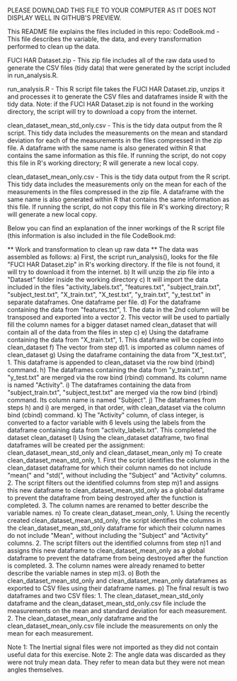 PLEASE DOWNLOAD THIS FILE TO YOUR COMPUTER AS IT DOES NOT DISPLAY WELL IN GITHUB'S PREVIEW. 

This README file explains the files included in this repo:
CodeBook.md 						- This file describes the variable, the data, and every transformation performed to clean up the data. 

FUCI HAR Dataset.zip 				- This zip file includes all of the raw data used to generate the CSV files (tidy data) that were generated by the script included in run_analysis.R.

run_analysis.R 						- This R script file takes the FUCI HAR Dataset.zip, unzips it and processes it to generate the CSV files and dataframes inside R with the tidy data. Note: if the FUCI HAR Dataset.zip is not found in the working directory, the script will try to download a copy from the internet.

clean_dataset_mean_std_only.csv 	- This is the tidy data output from the R script. This tidy data includes the measurements on the mean and standard deviation for each of the measurements in the files compressed in the zip file. A dataframe with the same name is also generated within R that contains the same information as this file. If running the script, do not copy this file in R's working directory; R will generate a new local copy. 

clean_dataset_mean_only.csv 		- This is the tidy data output from the R script. This tidy data includes the measurements only on the mean  for each of the measurements in the files compressed in the zip file. A dataframe with the same name is also generated within R that contains the same information as this file. If running the script, do not copy this file in R's working directory; R will generate a new local copy. 


Below you can find an explanation of the inner workings of the R script file (this information is also included in the file CodeBook.md: 

** Work and transformation to clean up raw data **
	The data was assembled as follows:
		a) First, the script run_analysis(), looks for the file "FUCI HAR Dataset.zip" in R's working directory. If the file is not found, it will try to download it from the internet. 
		b) It will unzip the zip file into a "Dataset" folder inside the working directory
		c) It will import the data included in the files "activity_labels.txt", "features.txt", "subject_train.txt", "subject_test.txt", "X_train.txt", "X_test.txt", "y_train.txt", "y_test.txt" in separate dataframes. One dataframe per file. 
		d) For the dataframe containing the data from "features.txt",
			1. The data in the 2nd column will be transposed and exported into a vector
			2. This vector will be used to partially fill the column names for a bigger dataset named clean_dataset that will contain all of the data from the files in step c)
		e) Using the dataframe containing the data from "X_train.txt",
			1. This dataframe will be copied into clean_dataset
		f) The vector from step d)1. is imported as column names of clean_dataset
		g) Using the dataframe containing the data from "X_test.txt",
			1. This dataframe is appended to clean_dataset via the row bind (rbind) command. 
		h) The dataframes containing the data from "y_train.txt", "y_test.txt" are merged via the row bind (rbind) command. Its column name is named "Activity".
		i) The dataframes containing the data from "subject_train.txt", "subject_test.txt" are merged via the row bind (rbind) command. Its column name is named "Subject".
		j) The dataframes from steps h) and i) are merged, in that order, with clean_dataset via the column bind (cbind) command.
		k) The "Activity" column, of class integer, is converted to a factor variable with 6 levels using the labels from the dataframe containing data from "activity_labels.txt". This completed the dataset clean_dataset
		l) Using the clean_dataset dataframe, two final dataframes will be created per the assignment: clean_dataset_mean_std_only and clean_dataset_mean_only
		m) To create clean_dataset_mean_std_only, 
			1. First the script identifies the columns in the clean_dataset dataframe for which their column names do not include "mean(" and "std(", without including the "Subject" and "Activity" columns. 
			2. The script filters out the identified columns from step m)1 and assigns this new dataframe to clean_dataset_mean_std_only as a global dataframe to prevent the dataframe from being destroyed after the function is completed. 
			3. The column names are renamed to better describe the variable names. 
		n) To create clean_dataset_mean_only,
			1. Using the recently created clean_dataset_mean_std_only, the script identifies the columns in the clean_dataset_mean_std_only dataframe for which their column names do not include "Mean", without including the "Subject" and "Activity" columns. 
			2. The script filters out the identified columns from step n)1 and assigns this new dataframe to clean_dataset_mean_only as a global dataframe to prevent the dataframe from being destroyed after the function is completed. 
			3. The column names were already renamed to better describe the variable names in step m)3.
		o) Both the clean_dataset_mean_std_only  and clean_dataset_mean_only dataframes as exported to CSV files using their dataframe names. 
		p) The final result is two dataframes and two CSV files:
			1. The clean_dataset_mean_std_only dataframe and the clean_dataset_mean_std_only.csv file include the measurements on the mean and standard deviation for each measurement. 
			2. The clean_dataset_mean_only dataframe and the clean_dataset_mean_only.csv file include the measurements on only the mean  for each measurement. 
			
Note 1: The Inertial signal files were not imported as they did not contain useful data for this exercise.
Note 2: The angle data was discarded as they were not truly mean data. They refer to mean data but they were not mean angles themselves.  		

